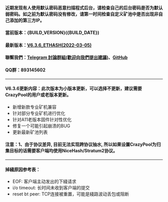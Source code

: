 #### 近期发现有人使用默认密码恶意扫描程式后台，请检查自己的后台密码是否为默认弱密码。如之前为默认密码没有修改，请第一时间检查自定义矿池中是否出现非自己添加的第三方IP。

#### 當前版本：{BUILD_VERSION}({BUILD_DATE})
#### 最新版本：[V6.3.6_ETHASH(2022-03-05)](https://github.com/mine-Proxy/MinerProxy) 
#### 聯繫我們：[Telegram 討論群組(歡迎向我們提出建議)](https://t.me/+h5eCcxlmHzg3NzA9)、[GitHub](https://github.com/mine-Proxy/MinerProxy)
#### QQ群：893145602
----
#### V6.3.6更新内容：此次版本为小版本更新，可以选择不更新，建议需要CrazyPool的用户或老版本更新。
- 新增新款专业矿机兼容
- 针对部分专业矿机进行优化
- 针对A11老版本固件针对性优化
- 修复一个可能引起崩溃的BUG
- 更新最新矿池列表
#### 注意：1、由于协议差异, 目前无法实现跨协议抽水, 所以如果设置CrazyPool为归集目标的话需要客户端均使用NiceHash/Stratum2协议。
----
#### 掉綫原因参考表：
- EOF: 客户端主动发出的下綫请求
- i/o timeout: 长时间未收到客户端的提交
- reset bt peer: TCP连接被重置，可能是綫路波动丢包或阻断

